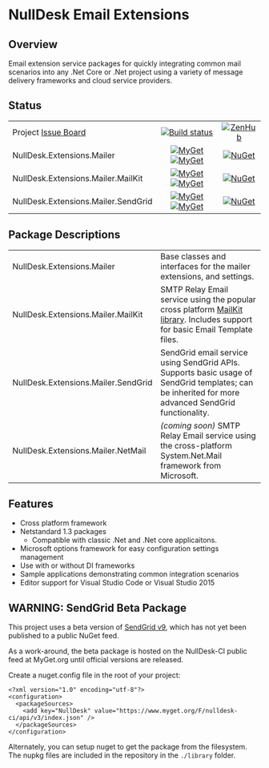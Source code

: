 # NullDesk Email Extensions

 



## Overview
Email extension service packages for quickly integrating common mail scenarios into any .Net Core or .Net project using a variety of message delivery frameworks and cloud service providers.

## Status

|                                   |   |   |
|-----------------------------------|:-:|:-:|
|Project  [Issue Board](https://github.com/NullDesk/NullMailer/issues#boards?repos=79507993)|[![Build status](https://ci.appveyor.com/api/projects/status/5uc95cb6xho4qtdh/branch/master?svg=true)](https://ci.appveyor.com/project/StephenRedd/nullmailer/branch/master)|[![ZenHub](https://img.shields.io/badge/Shipping_faster_with-ZenHub-5e60ba.svg?style=flat-square)](https://github.com/NullDesk/NullMailer/issues#boards?repos=79507993)|
|NullDesk.Extensions.Mailer                                                                 |[![MyGet](https://img.shields.io/myget/nulldesk-ci/v/NullDesk.Extensions.Mailer.Core.svg)](https://www.myget.org/feed/nulldesk-ci/package/nuget/NullDesk.Extensions.Mailer.Core) [![MyGet](https://img.shields.io/myget/nulldesk-ci/vpre/NullDesk.Extensions.Mailer.Core.svg)](https://www.myget.org/feed/nulldesk-ci/package/nuget/NullDesk.Extensions.Mailer.Core)|[![NuGet](https://img.shields.io/nuget/v/NullDesk.Extensions.Mailer.Core.svg)](https://www.nuget.org/packages/NullDesk.Extensions.Mailer.Core/)|
|NullDesk.Extensions.Mailer.MailKit                                                         |[![MyGet](https://img.shields.io/myget/nulldesk-ci/v/NullDesk.Extensions.Mailer.MailKit.svg)](https://www.myget.org/feed/nulldesk-ci/package/nuget/NullDesk.Extensions.Mailer.MailKit) [![MyGet](https://img.shields.io/myget/nulldesk-ci/vpre/NullDesk.Extensions.Mailer.MailKit.svg)](https://www.myget.org/feed/nulldesk-ci/package/nuget/NullDesk.Extensions.Mailer.MailKit)|[![NuGet](https://img.shields.io/nuget/v/NullDesk.Extensions.Mailer.MailKit.svg)](https://www.nuget.org/packages/NullDesk.Extensions.Mailer.MailKit/)|
|NullDesk.Extensions.Mailer.SendGrid                                                        |[![MyGet](https://img.shields.io/myget/nulldesk-ci/v/NullDesk.Extensions.Mailer.SendGrid.svg)](https://www.myget.org/feed/nulldesk-ci/package/nuget/NullDesk.Extensions.Mailer.SendGrid) [![MyGet](https://img.shields.io/myget/nulldesk-ci/vpre/NullDesk.Extensions.Mailer.SendGrid.svg)](https://www.myget.org/feed/nulldesk-ci/package/nuget/NullDesk.Extensions.Mailer.SendGrid)|[![NuGet](https://img.shields.io/nuget/v/NullDesk.Extensions.Mailer.SendGrid.svg)](https://www.nuget.org/packages/NullDesk.Extensions.Mailer.SendGrid/)|

## Package Descriptions


|                                   |           |
|-----------------------------------|-----------|
|NullDesk.Extensions.Mailer         |Base classes and interfaces for the mailer extensions, and settings.|
|NullDesk.Extensions.Mailer.MailKit |SMTP Relay Email service using the popular cross platform [MailKit library](https://github.com/jstedfast/MailKit). Includes support for basic Email Template files.|
|NullDesk.Extensions.Mailer.SendGrid|SendGrid email service using SendGrid APIs. Supports basic usage of SendGrid templates; can be inherited for more advanced SendGrid functionality.|
|NullDesk.Extensions.Mailer.NetMail |*(coming soon)* SMTP Relay Email service using the cross-platform System.Net.Mail framework from Microsoft.|


## Features  

- Cross platform framework
- Netstandard 1.3 packages
  - Compatible with classic .Net and .Net core applicaitons.
- Microsoft options framework for easy configuration settings management
- Use with or without DI frameworks 
- Sample applications demonstrating common integration scenarios
- Editor support for Visual Studio Code or Visual Studio 2015

## **WARNING:** SendGrid Beta Package

This project uses a beta version of [SendGrid v9](https://github.com/sendgrid/sendgrid-csharp), which has not yet been published to a public NuGet feed. 

As a work-around, the beta package is hosted on the NullDesk-CI public feed at MyGet.org until official versions are released.

Create a nuget.config file in the root of your project:

    <?xml version="1.0" encoding="utf-8"?>
    <configuration>
      <packageSources>
        <add key="NullDesk" value="https://www.myget.org/F/nulldesk-ci/api/v3/index.json" />
      </packageSources>
    </configuration>   

Alternately, you can setup nuget to get the package from the filesystem. The nupkg files are included in the repository in the <code>./library</code> folder.
